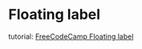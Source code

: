 # Floating label

tutorial: [FreeCodeCamp Floating label](https://www.freecodecamp.org/news/how-to-build-sign-up-form-with-html-and-css/)
